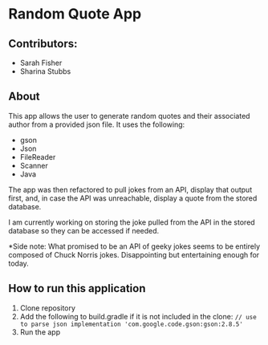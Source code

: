 # Random Quote App

## Contributors:
* Sarah Fisher
* Sharina Stubbs

## About
This app allows the user to generate random quotes and their associated author from a provided json file. It uses the following:
* gson
* Json
* FileReader
* Scanner
* Java

The app was then refactored to pull jokes from an API, display that output first, and, in case the API was unreachable, display a quote from the stored database.

I am currently working on storing the joke pulled from the API in the stored database so they can be accessed if needed.

*Side note: What promised to be an API of geeky jokes seems to be entirely composed of Chuck Norris jokes. Disappointing but entertaining enough for today.

## How to run this application
1. Clone repository
2. Add the following to build.gradle if it is not included in the clone: 
```// use to parse json implementation 'com.google.code.gson:gson:2.8.5'```
3. Run the app
